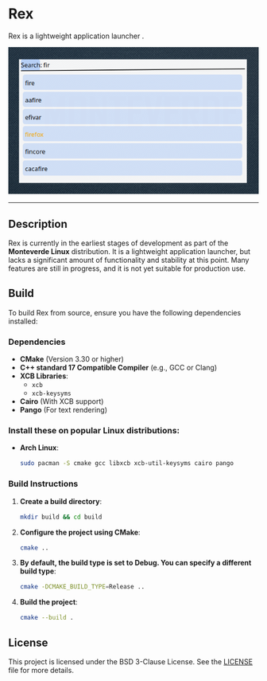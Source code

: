 # Rex
Rex is a lightweight application launcher .

![Rex](misc/images/sample.png)

---

## Description

Rex is currently in the earliest stages of development as part of the **Monteverde Linux** distribution. It is a lightweight application launcher, but lacks a significant amount of functionality and stability at this point. Many features are still in progress, and it is not yet suitable for production use.


## Build
To build Rex from source, ensure you have the following dependencies installed:

### **Dependencies**
- **CMake** (Version 3.30 or higher)
- **C++ standard 17 Compatible Compiler** (e.g., GCC or Clang)
- **XCB Libraries**:
  - `xcb`
  - `xcb-keysyms`
- **Cairo** (With XCB support)
- **Pango** (For text rendering)

### Install these on popular Linux distributions:
- **Arch Linux**:
  ```bash
  sudo pacman -S cmake gcc libxcb xcb-util-keysyms cairo pango
### Build Instructions
   
1. **Create a build directory**:
    ```bash
    mkdir build && cd build
2. **Configure the project using CMake**:
    ```bash
    cmake ..
3. **By default, the build type is set to Debug. You can specify a different build type**:
    ```bash
    cmake -DCMAKE_BUILD_TYPE=Release ..
4. **Build the project**:
    ```bash
    cmake --build .
## License
This project is licensed under the BSD 3-Clause License. See the [LICENSE](LICENSE) file for more details.